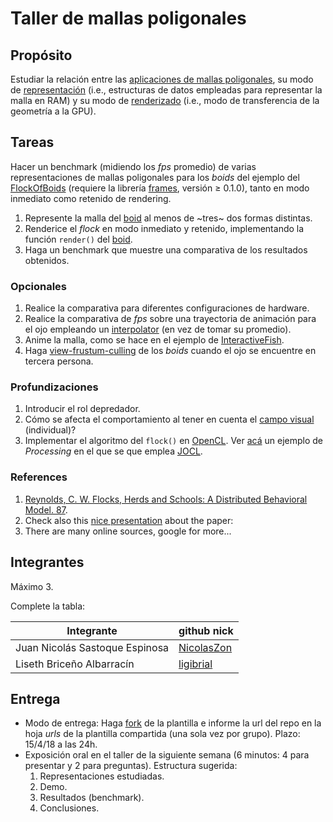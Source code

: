 # Taller de mallas poligonales

## Propósito

Estudiar la relación entre las [aplicaciones de mallas poligonales](https://github.com/VisualComputing/representation), su modo de [representación](https://en.wikipedia.org/wiki/Polygon_mesh) (i.e., estructuras de datos empleadas para representar la malla en RAM) y su modo de [renderizado](https://processing.org/tutorials/pshape/) (i.e., modo de transferencia de la geometría a la GPU).

## Tareas

Hacer un benchmark (midiendo los *fps* promedio) de varias representaciones de mallas poligonales para los _boids_ del ejemplo del [FlockOfBoids](https://github.com/VisualComputing/framesjs/tree/processing/examples/Advanced/FlockOfBoids) (requiere la librería [frames](https://github.com/VisualComputing/framesjs/releases), versión ≥ 0.1.0), tanto en modo inmediato como retenido de rendering.

1. Represente la malla del [boid](https://github.com/VisualComputing/framesjs/blob/processing/examples/Advanced/FlockOfBoids/Boid.pde) al menos de ~tres~ dos formas distintas.
2. Renderice el _flock_ en modo inmediato y retenido, implementando la función ```render()``` del [boid](https://github.com/VisualComputing/framesjs/blob/processing/examples/Advanced/FlockOfBoids/Boid.pde).
3. Haga un benchmark que muestre una comparativa de los resultados obtenidos.

### Opcionales

1. Realice la comparativa para diferentes configuraciones de hardware.
2. Realice la comparativa de *fps* sobre una trayectoria de animación para el ojo empleando un [interpolator](https://github.com/VisualComputing/framesjs/tree/processing/examples/Basics/B8_Interpolation2) (en vez de tomar su promedio).
3. Anime la malla, como se hace en el ejemplo de [InteractiveFish](https://github.com/VisualComputing/framesjs/tree/processing/examples/ik/InteractiveFish).
4. Haga [view-frustum-culling](https://github.com/VisualComputing/framesjs/tree/processing/examples/Demos/ViewFrustumCulling) de los _boids_ cuando el ojo se encuentre en tercera persona.

### Profundizaciones

1. Introducir el rol depredador.
2. Cómo se afecta el comportamiento al tener en cuenta el [campo visual](https://es.wikipedia.org/wiki/Campo_visual) (individual)?
3. Implementar el algoritmo del ```flock()``` en [OpenCL](https://en.wikipedia.org/wiki/OpenCL). Ver [acá](https://www.youtube.com/watch?v=4NU37rPOAsk) un ejemplo de *Processing* en el que se que emplea [JOCL](http://www.jocl.org/).

### References

1. [Reynolds, C. W. Flocks, Herds and Schools: A Distributed Behavioral Model. 87](http://www.cs.toronto.edu/~dt/siggraph97-course/cwr87/).
2. Check also this [nice presentation](https://pdfs.semanticscholar.org/73b1/5c60672971c44ef6304a39af19dc963cd0af.pdf) about the paper:
3. There are many online sources, google for more...

## Integrantes

Máximo 3.

Complete la tabla:

| Integrante | github nick |
|------------|-------------|
 Juan Nicolás Sastoque Espinosa | [NicolasZon](https://github.com/NicolasZon/) |
| Liseth Briceño Albarracín | [ligibrial](https://github.com/ligibrial/) | 

## Entrega

* Modo de entrega: Haga [fork](https://help.github.com/articles/fork-a-repo/) de la plantilla e informe la url del repo en la hoja *urls* de la plantilla compartida (una sola vez por grupo). Plazo: 15/4/18 a las 24h.
* Exposición oral en el taller de la siguiente semana (6 minutos: 4 para presentar y 2 para preguntas). Estructura sugerida:
  1. Representaciones estudiadas.
  2. Demo.
  3. Resultados (benchmark).
  4. Conclusiones.
